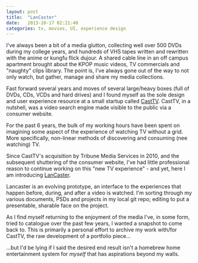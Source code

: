 ```yaml
---
layout: post
title:  "LanCaster"
date:   2013-10-17 02:21:40
categories: tv, movies, UI, experience design
---
```


I've always been a bit of a media glutton, collecting well over 500 DVDs during my college years, and hundreds of VHS tapes written and rewritten with the anime or kungfu flick dujour. A shared cable line in an off campus apartment brought about the KPOP music videos, TV commercials and "naughty" clips library. The point is, I've always gone out of the way to not only watch, but gather, manage and share my media collections.

Fast forward several years and moves of several large/heavy boxes (full of DVDs, CDs, VCDs and hard drives) and I found myself as the sole design and user experience resource at a small startup called [CastTV][casttv]. CastTV, in a nutshell, was a video search engine made visible to the public via a consumer website. 

For the past 6 years, the bulk of my working hours have been spent on imagining some aspect of the experience of watching TV without a grid. More specifically, non-linear methods of discovering and consuming (nee watching) TV.

Since CastTV's acquisition by Tribune Media Services in 2010, and the subsequent shuttering of the consumer website, I've had little professional reason to continue working on this "new TV experience" - and yet, here I am introducing [LanCaster][lancaster]. 

Lancaster is an evolving prototype, an interface to the experiences that happen before, during, and after a video is watched. I'm sorting through my various documents, PSDs and projects in my local git repo; editing to put a presentable, sharable face on the project.

As I find myself returning to the enjoyment of the media I've, in some form, tried to catalogue over the past few years, I wanted a snapshot to come back to. This is primarily a personal effort to archive my work with/for CastTV, the raw development of a portfolio piece...

...but I'd be lying if I said the desired end result isn't a homebrew home entertainment system for *myself* that has aspirations beyond my walls. 
 


[casttv]: http://en.wikipedia.org/wiki/CastTV
[lancaster]: https://github.com/itsmin
